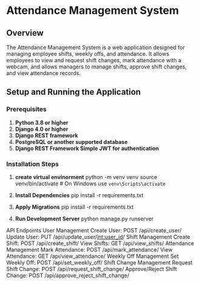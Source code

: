 # Attendance Management System

## Overview

The Attendance Management System is a web application designed for managing employee shifts, weekly offs, and attendance. It allows employees to view and request shift changes, mark attendance with a webcam, and allows managers to manage shifts, approve shift changes, and view attendance records.

## Setup and Running the Application

### Prerequisites

1. **Python 3.8 or higher**
2. **Django 4.0 or higher**
3. **Django REST framework**
4. **PostgreSQL or another supported database**
5. **Django REST Framework Simple JWT for authentication**


### Installation Steps

1. **create virtual envinorment**
  python -m venv venv
source venv/bin/activate  # On Windows use `venv\Scripts\activate`


2. **Install Dependencies**
pip install -r requirements.txt



3. **Apply Migrations**
pip install -r requirements.txt


4. **Run Development Server**
python manage.py runserver


API Endpoints
User Management
Create User: POST /api/create_user/
Update User: PUT /api/update_user/<int:user_id>/
Shift Management
Create Shift: POST /api/create_shift/
View Shifts: GET /api/view_shifts/
Attendance Management
Mark Attendance: POST /api/mark_attendance/
View Attendance: GET /api/view_attendance/
Weekly Off Management
Set Weekly Off: POST /api/set_weekly_off/
Shift Change Management
Request Shift Change: POST /api/request_shift_change/
Approve/Reject Shift Change: POST /api/approve_reject_shift_change/








